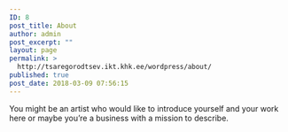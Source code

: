 ```yaml
---
ID: 8
post_title: About
author: admin
post_excerpt: ""
layout: page
permalink: >
  http://tsaregorodtsev.ikt.khk.ee/wordpress/about/
published: true
post_date: 2018-03-09 07:56:15
---
```

You might be an artist who would like to introduce yourself and your work here or maybe you&rsquo;re a business with a mission to describe.